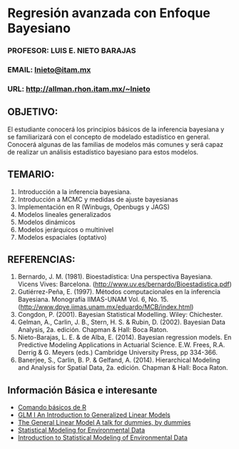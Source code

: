 # Regresión avanzada con Enfoque Bayesiano
### PROFESOR: LUIS E. NIETO BARAJAS
### EMAIL: lnieto@itam.mx
### URL: http://allman.rhon.itam.mx/~lnieto 

## OBJETIVO:

El estudiante conocerá los principios básicos de la inferencia bayesiana y se familiarizará con el concepto de modelado estadístico en
general. Conocerá algunas de las familias de modelos más comunes y será capaz de realizar un análisis estadístico bayesiano para estos modelos.

## TEMARIO:
1. Introducción a la inferencia bayesiana.
2. Introducción a MCMC y medidas de ajuste bayesianas
3. Implementación en R (Winbugs, Openbugs y JAGS)
4. Modelos lineales generalizados
5. Modelos dinámicos
6. Modelos jerárquicos o multinivel
7. Modelos espaciales (optativo)


## REFERENCIAS:
1. Bernardo, J. M. (1981). Bioestadística: Una perspectiva Bayesiana.
Vicens Vives: Barcelona. (http://www.uv.es/bernardo/Bioestadistica.pdf)
2. Gutiérrez-Peña, E. (1997). Métodos computacionales en la inferencia
Bayesiana. Monografía IIMAS-UNAM Vol. 6, No. 15.
(http://www.dpye.iimas.unam.mx/eduardo/MCB/index.html)
3. Congdon, P. (2001). Bayesian Statistical Modelling. Wiley: Chichester.
4. Gelman, A., Carlin, J. B., Stern, H. S. & Rubin, D. (2002). Bayesian Data
Analysis, 2a. edición. Chapman & Hall: Boca Raton. 
5. Nieto-Barajas, L. E. & de Alba, E. (2014). Bayesian regression models.
En Predictive Modeling Applications in Actuarial Science. E.W. Frees,
R.A. Derrig & G. Meyers (eds.) Cambridge University Press, pp 334-366.
6. Banerjee, S., Carlin, B. P. & Gelfand, A. (2014). Hierarchical Modeling
and Analysis for Spatial Data, 2a. edición. Chapman & Hall: Boca Raton. 

## Información Básica e interesante
* [Comando básicos de R](http://personales.unican.es/gonzaleof/R/comandos.pdf)
* [GLM I An Introduction to Generalized Linear Models](https://www.casact.org/education/rpm/2009/handouts/havlicek.pdf)
* [The General Linear Model A talk for dummies, by dummies](http://www.fil.ion.ucl.ac.uk/mfd_archive/2011/page1/mfd2011_GLM.pdf)
* [Statistical Modeling for Environmental Data](http://www.wright.edu/~thaddeus.tarpey/es714.html)
* [Introduction to Statistical Modeling of Environmental Data](http://www.wright.edu/~thaddeus.tarpey/stt630.html)
